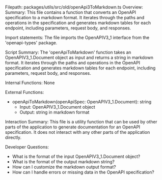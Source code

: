 Filepath: packages/utils/src/old/openApi3ToMarkdown.ts
Overview: Summary:
This file contains a function that converts an OpenAPI specification to a markdown format. It iterates through the paths and operations in the specification and generates markdown tables for each endpoint, including parameters, request body, and responses.

Import statements:
The file imports the OpenAPIV3_1 interface from the 'openapi-types' package.

Script Summary:
The 'openApiToMarkdown' function takes an OpenAPIV3_1.Document object as input and returns a string in markdown format. It iterates through the paths and operations in the OpenAPI specification and generates markdown tables for each endpoint, including parameters, request body, and responses.

Internal Functions:
None

External Functions:
- openApiToMarkdown(openApiSpec: OpenAPIV3_1.Document): string
  - Input: OpenAPIV3_1.Document object
  - Output: string in markdown format

Interaction Summary:
This file is a utility function that can be used by other parts of the application to generate documentation for an OpenAPI specification. It does not interact with any other parts of the application directly.

Developer Questions:
- What is the format of the input OpenAPIV3_1.Document object?
- What is the format of the output markdown string?
- How can I customize the markdown output format?
- How can I handle errors or missing data in the OpenAPI specification?

